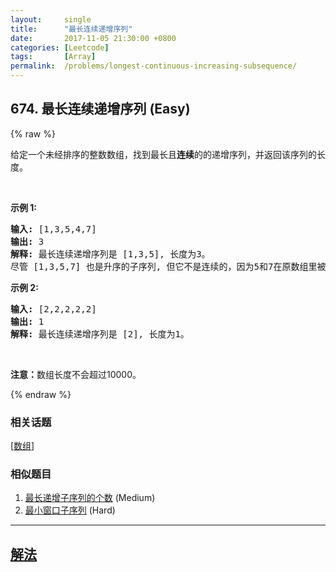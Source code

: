 ```yaml
---
layout:     single
title:      "最长连续递增序列"
date:       2017-11-05 21:30:00 +0800
categories: [Leetcode]
tags:       [Array]
permalink:  /problems/longest-continuous-increasing-subsequence/
---
```


## 674. 最长连续递增序列 (Easy)

{% raw %}

<p>给定一个未经排序的整数数组，找到最长且<strong>连续</strong>的的递增序列，并返回该序列的长度。</p>

<p>&nbsp;</p>

<p><strong>示例 1:</strong></p>

<pre><strong>输入:</strong> [1,3,5,4,7]
<strong>输出:</strong> 3
<strong>解释:</strong> 最长连续递增序列是 [1,3,5], 长度为3。
尽管 [1,3,5,7] 也是升序的子序列, 但它不是连续的，因为5和7在原数组里被4隔开。 
</pre>

<p><strong>示例 2:</strong></p>

<pre><strong>输入:</strong> [2,2,2,2,2]
<strong>输出:</strong> 1
<strong>解释:</strong> 最长连续递增序列是 [2], 长度为1。
</pre>

<p>&nbsp;</p>

<p><strong>注意：</strong>数组长度不会超过10000。</p>

{% endraw %}

### 相关话题
  [[数组](https://github.com/openset/leetcode/tree/master/tag/array/README.md)]

### 相似题目
  1. [最长递增子序列的个数](/problems/number-of-longest-increasing-subsequence) (Medium)
  1. [最小窗口子序列](/problems/minimum-window-subsequence) (Hard)

---

## [解法](https://github.com/openset/leetcode/tree/master/problems/longest-continuous-increasing-subsequence)
